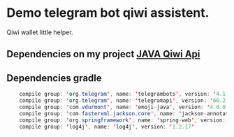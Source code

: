 Demo telegram bot qiwi assistent.
========
Qiwi wallet little helper.

Dependencies on my project [JAVA Qiwi Api](https://github.com/maxmorev/qiwi-client)
--------

Dependencies gradle
--------
```java
    compile group: 'org.telegram', name: 'telegrambots', version: '4.1.2'
    compile group: 'org.telegram', name: 'telegramapi', version: '66.2'
    compile group: 'com.vdurmont', name: 'emoji-java', version: '4.0.0'
    compile group: 'com.fasterxml.jackson.core', name: 'jackson-annotations', version: '2.9.8'
    compile group: 'org.springframework', name: 'spring-web', version: '5.1.5.RELEASE'
    compile group: 'log4j', name: 'log4j', version: '1.2.17'
```
